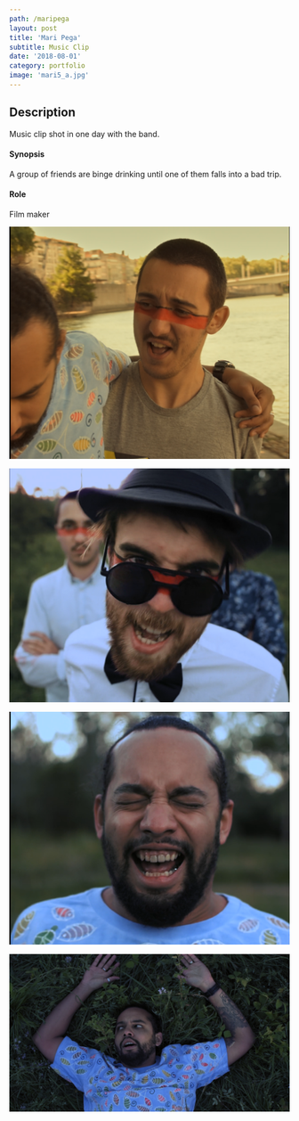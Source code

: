 ```yaml
---
path: /maripega
layout: post
title: 'Mari Pega'
subtitle: Music Clip
date: '2018-08-01'
category: portfolio
image: 'mari5_a.jpg'
---
```


## Description

Music clip shot in one day with the band.

#### Synopsis

A group of friends are binge drinking until one of them falls into a bad trip.

#### Role

Film maker

![Screenshot](mari0.png)

![Screenshot](mari3.png)

![Screenshot](mari2.png)

![Screenshot](mari5_a.jpg)
